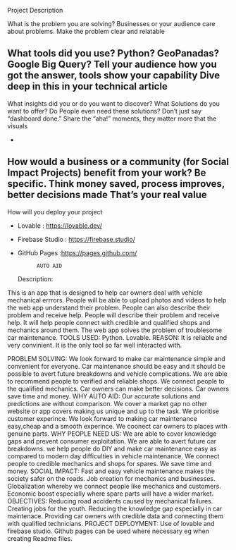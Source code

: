 Project Description



What is the problem you are solving?
Businesses or your audience care about problems. Make the problem clear and relatable


What tools did you use?
Python? GeoPanadas? Google Big Query?
Tell your audience how you got the answer,  tools show your capability
Dive deep in this in your technical  article
- 

What insights did you or do you want to discover? What Solutions do you want to offer? Do People even need these solutions?
Don’t just say “dashboard done.”
Share the “aha!” moments, they matter more that the visuals

-


How would a business or a community (for Social Impact Projects) benefit from your work?
Be specific. Think money saved, process improves, better decisions made
That’s your real value
-

How will you deploy your project
- Lovable : https://lovable.dev/
- Firebase Studio : https://firebase.studio/
- GitHub Pages :https://pages.github.com/


            AUTO AID
   Description:
  
This is an app that is designed to help car owners deal with vehicle mechanical errrors.
People will be able to upload photos and videos to help the web app understand their problem.
People can also describe their problem and receive help.
People will describe their problem and receive help.
It will help people connect with credible and qualified shops and mechanics around them.
The web app solves the problem of troublesome car maintenance.
    TOOLS USED:
Python.
Lovable.
    REASON:
It is reliable and very convinient.
It is the only tool so far well interacted with.

   PROBLEM SOLVING:
We look forward to make car maintenance simple and convenient for everyone.
Car maintenance should be easy and it should be possible to avert future breakdowns and vehicle complications.
We are able to recommend people to verified and reliable shops.
We connect people to the qualified mechanics.
Car owners can make better decisions.
Car owners save time and money.
   WHY AUTO AID:
Our accurate solutions and predictions are without comparison.
We cover a market gap no other website or app covers making us unique and up to the task.
We prioritise customer experince.
We look forward to making car maintenance easy,cheap and a smooth experince.
We coonect car owners to places with genuine parts.
    WHY PEOPLE NEED US:
We are able to cover knowledge gaps and prevent consumer exploitation.
We are able to avert future car breakdowns.
we help people do DIY and make car maintenance easy as compared to modern day difficulties in vehicle maintenance.
We connect people to credible mechanics and shops for spares.
We save time and money.
   SOCIAL IMPACT:
Fast and easy vehicle maintenance makes the society safer on the roads.
Job creation for mechanics and businesses.
Globalization whereby we connect people like mechanics and customers.
Economic boost especially where spare parts will have a wider market. 
    OBJECTIVES:
Reducing road accidents caused by mechanical failures.
Creating jobs for the youth.
Reducing the knowledge gap especially in car maintenace.
Providing car owners with credible data and connecting them with qualified technicians.
    PROJECT DEPLOYMENT:
Use of lovable and firebase studio.
Github pages can be used where necessary eg when creating Readme files.
